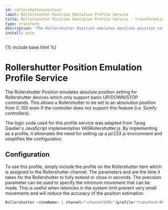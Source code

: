 ```yaml
---
id: rollershutterposition
label: Rollershutter Position Emulation Profile Service
title: Rollershutter Position Emulation Profile Service - Transformation Services
type: transform
description: "The Rollershutter Position emulates absolute position setting for Rollershutter devices which only support basic UP/DOWN/STOP commands."
install: auto
---
```


<!-- Attention authors: Do not edit directly. Please add your changes to the appropriate source repository -->

{% include base.html %}

# Rollershutter Position Emulation Profile Service

The Rollershutter Position emulates absolute position setting for Rollershutter devices which only support basic UP/DOWN/STOP commands.
This allows a Rollershutter to be set to an absolution position from 0..100 even if the controller does not support this feature (i.e. Somfy controllers).

The logic code used for this profile service was adapted from Tarag Gautier's JavaScript implementation VASRollershutter.js.
By implementing as a profile, it eliminates the need for setting up a jsr233 js environment and simplifies the configuration.

## Configuration

To use this profile, simply include the profile on the Rollershutter item which is assigned to the Rollershutter channel.
The parameters <uptime> and <downtime> are the time it takes for the Rollershutter to fully extend or close in seconds.
The precision parameter can be used to specify the minimum movement that can be made.
This is useful when latencies in the system limit prevent very small movements and will reduce the accuracy of the position estimation.

```java
Rollershutter <itemName> { channel="<channelUID>"[profile="transform:ROLLERSHUTTERPOSITION", uptime=<uptime>, downtime=<downtime>, precision=<minimun percent movement>]}
```

